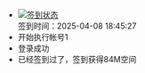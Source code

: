 - [![签到状态](https://github.com/womade/Cloud189-Actions/actions/workflows/main.yml/badge.svg?branch=main)](https://github.com/womade/Cloud189-Actions/actions/workflows/main.yml) <br> 签到时间：2025-04-08 18:45:27
- 开始执行帐号1
- 登录成功
- 已经签到过了，签到获得84M空间
